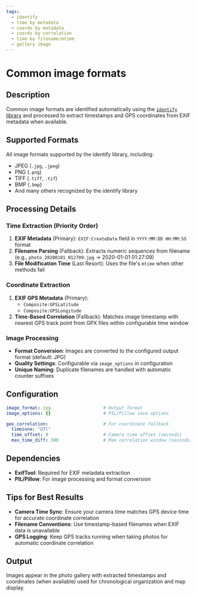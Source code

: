 ```yaml
---
tags:
  - identify
  - time by metadata
  - coords by metadata
  - coords by correlation
  - time by filename/mtime
  - gallery image
---
```


# Common image formats

## Description

Common image formats are identified automatically using the [`identify` library](https://pypi.org/project/identify/) and processed to extract timestamps and GPS coordinates from EXIF metadata when available.

## Supported Formats

All image formats supported by the identify library, including:
- JPEG (`.jpg`, `.jpeg`)
- PNG (`.png`) 
- TIFF (`.tiff`, `.tif`)
- BMP (`.bmp`)
- And many others recognized by the identify library

## Processing Details

### Time Extraction (Priority Order)

1. **EXIF Metadata** (Primary): `EXIF:CreateDate` field in `YYYY:MM:DD HH:MM:SS` format
2. **Filename Parsing** (Fallback): Extracts numeric sequences from filename (e.g., `photo_20200101_012709.jpg` → 2020-01-01 01:27:09)
3. **File Modification Time** (Last Resort): Uses the file's `mtime` when other methods fail

### Coordinate Extraction

1. **EXIF GPS Metadata** (Primary): 
   - `Composite:GPSLatitude` 
   - `Composite:GPSLongitude`
2. **Time-Based Correlation** (Fallback): Matches image timestamp with nearest GPS track point from GPX files within configurable time window

### Image Processing

- **Format Conversion**: Images are converted to the configured output format (default: JPG)
- **Quality Settings**: Configurable via `image_options` in configuration
- **Unique Naming**: Duplicate filenames are handled with automatic counter suffixes

## Configuration

```yaml
image_format: jpg                    # Output format
image_options: {}                    # PIL/Pillow save options

geo_correlation:                     # For coordinate fallback
  timezone: "UTC"
  time_offset: 0                     # Camera time offset (seconds)  
  max_time_diff: 300                 # Max correlation window (seconds)
```

## Dependencies

- **ExifTool**: Required for EXIF metadata extraction
- **PIL/Pillow**: For image processing and format conversion

## Tips for Best Results

- **Camera Time Sync**: Ensure your camera time matches GPS device time for accurate coordinate correlation
- **Filename Conventions**: Use timestamp-based filenames when EXIF data is unavailable
- **GPS Logging**: Keep GPS tracks running when taking photos for automatic coordinate correlation

## Output

Images appear in the photo gallery with extracted timestamps and coordinates (when available) used for chronological organization and map display.